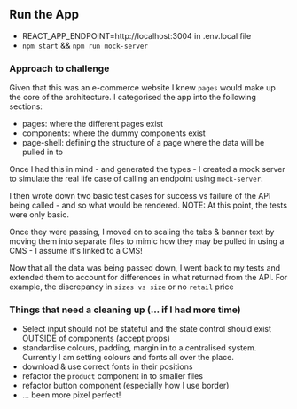 ## Run the App

- REACT_APP_ENDPOINT=http://localhost:3004 in .env.local file
- `npm start` && `npm run mock-server`

### Approach to challenge

Given that this was an e-commerce website I knew `pages` would make up the core of the architecture. I categorised the app into the following sections:

- pages: where the different pages exist
- components: where the dummy components exist
- page-shell: defining the structure of a page where the data will be pulled in to

Once I had this in mind - and generated the types - I created a mock server to simulate the real life case of calling an endpoint using `mock-server`.

I then wrote down two basic test cases for success vs failure of the API being called - and so what would be rendered. NOTE: At this point, the tests were only basic.

Once they were passing, I moved on to scaling the tabs & banner text by moving them into separate files to mimic how they may be pulled in using a CMS - I assume it's linked to a CMS!

Now that all the data was being passed down, I went back to my tests and extended them to account for differences in what returned from the API. For example, the discrepancy in `sizes vs size` or no `retail` price

### Things that need a cleaning up (... if I had more time)

- Select input should not be stateful and the state control should exist OUTSIDE of components (accept props)
- standardise colours, padding, margin in to a centralised system. Currently I am setting colours and fonts all over the place.
- download & use correct fonts in their positions
- refactor the `product` component in to smaller files
- refactor button component (especially how I use border)
- ... been more pixel perfect!
